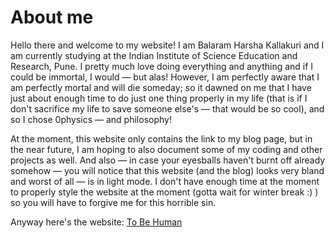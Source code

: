 # About me
Hello there and welcome to my website! I am Balaram Harsha Kallakuri and I am currently studying at the Indian Institute of Science Education and Research, Pune.
I pretty much love doing everything and anything and if I could be immortal, I would &mdash; but alas! However, I am perfectly aware that I am perfectly mortal and will die someday;
so it dawned on me that I have just about enough time to do just one thing properly in my life (that is if I don't sacrifice my life to save someone else's &mdash; that would be so cool), and so I chose 0physics &mdash; and philosophy!  

At the moment, this website only contains the link to my blog page, but in the near future, I am hoping to also document some of my coding and other projects as well.
And also &mdash; in case your eyesballs haven't burnt off already somehow &mdash; you will notice that this website (and the blog) looks very bland and worst of all &mdash; is in light mode.
I don't have enough time at the moment to properly style the website at the moment (gotta wait for winter break :) )  so you will have to forgive me for this horrible sin.


Anyway here's the website: [To Be Human](https://pisquaredbysix.github.io/to-be-human/)
